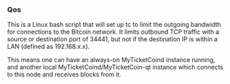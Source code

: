 ### Qos ###

This is a Linux bash script that will set up tc to limit the outgoing bandwidth for connections to the Bitcoin network. It limits outbound TCP traffic with a source or destination port of 34441, but not if the destination IP is within a LAN (defined as 192.168.x.x).

This means one can have an always-on MyTicketCoind instance running, and another local MyTicketCoind/MyTicketCoin-qt instance which connects to this node and receives blocks from it.
